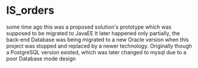 # IS_orders
some time ago this was a proposed solution's prototype which was supposed to be migrated to JavaEE
It later happened only partially, the back-end Database was being migrated to a new Oracle version when this project was stopped
and replaced by a newer technology.
Originally though a PostgreSQL version existed, which was later changed to mysql due to a poor Database mode design
